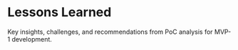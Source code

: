 # Lessons Learned

Key insights, challenges, and recommendations from PoC analysis for MVP-1 development.
